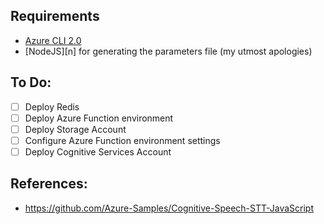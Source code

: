 
## Requirements

* [Azure CLI 2.0][az]
* [NodeJS][n] for generating the parameters file (my utmost apologies)

## To Do:

* [ ] Deploy Redis
* [ ] Deploy Azure Function environment
* [ ] Deploy Storage Account
* [ ] Configure Azure Function environment settings
* [ ] Deploy Cognitive Services Account

## References:

* https://github.com/Azure-Samples/Cognitive-Speech-STT-JavaScript


[az]:
[n]: 